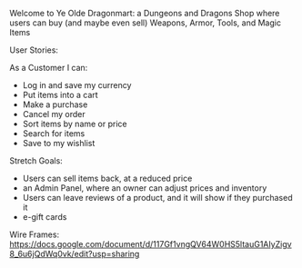 Welcome to Ye Olde Dragonmart: a Dungeons and Dragons Shop where users can buy (and maybe even sell) Weapons, Armor, Tools, and Magic Items

User Stories:

As a Customer I can:
 - Log in and save my currency
 - Put items into a cart
 - Make a purchase
 - Cancel my order
 - Sort items by name or price
 - Search for items
 - Save to my wishlist

Stretch Goals: 
 - Users can sell items back, at a reduced price
 - an Admin Panel, where an owner can adjust prices and inventory
 - Users can leave reviews of a product, and it will show if they purchased it
 - e-gift cards

 Wire Frames: https://docs.google.com/document/d/117Gf1vngQV64W0HS5ltauG1AIyZigv8_6u6jQdWq0vk/edit?usp=sharing

 